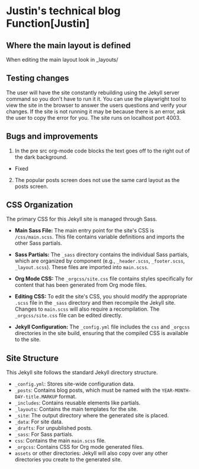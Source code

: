 # Justin's technical blog Function[Justin]
## Where the main layout is defined
When editing the main layout look in _layouts/

## Testing changes
The user will have the site constantly rebuilding using the Jekyll server command so you don't have to run it it.
You can use the playwright tool to view the site in the browser to answer the users questions and verify your changes.
If the site is not running it may be because there is an error, ask the user to copy the error for you.
The site runs on localhost port 4003.

## Bugs and improvements
1. In the pre src org-mode code blocks the text goes off to the right out of the dark background.
  + Fixed
2. The popular posts screen does not use the same card layout as the posts screen.

## CSS Organization

The primary CSS for this Jekyll site is managed through Sass.

- **Main Sass File:** The main entry point for the site's CSS is `/css/main.scss`. This file contains variable definitions and imports the other Sass partials.

- **Sass Partials:** The `_sass` directory contains the individual Sass partials, which are organized by component (e.g., `_header.scss`, `_footer.scss`, `_layout.scss`). These files are imported into `main.scss`.

- **Org Mode CSS:** The `_orgcss/site.css` file contains styles specifically for content that has been generated from Org mode files.

- **Editing CSS:** To edit the site's CSS, you should modify the appropriate `.scss` file in the `_sass` directory and then recompile the Jekyll site. Changes to `main.scss` will also require a recompilation. The `_orgcss/site.css` file can be edited directly.

- **Jekyll Configuration:** The `_config.yml` file includes the `css` and `_orgcss` directories in the site build, ensuring that the compiled CSS is available to the site.

## Site Structure

This Jekyll site follows the standard Jekyll directory structure.

*   `_config.yml`: Stores site-wide configuration data.
*   `_posts`: Contains blog posts, which must be named with the `YEAR-MONTH-DAY-title.MARKUP` format.
*   `_includes`: Contains reusable elements like partials.
*   `_layouts`: Contains the main templates for the site.
*   `_site`: The output directory where the generated site is placed.
*   `_data`: For site data.
*   `_drafts`: For unpublished posts.
*   `_sass`: For Sass partials.
*   `css`: Contains the main `main.scss` file.
*   `_orgcss`: Contains CSS for Org mode generated files.
*   `assets` or other directories: Jekyll will also copy over any other directories you create to the generated site.
